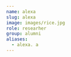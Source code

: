 ```yaml
---
name: alexa
slug: alexa
image: images/rice.jpg
role: researher
group: alumni
aliases:
  - alexa. a
---
```



